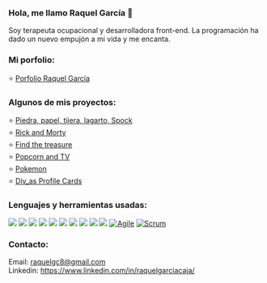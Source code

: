 ### Hola, me llamo Raquel García 💙 
Soy terapeuta ocupacional y desarrolladora front-end. La programación ha dado un nuevo empujón a mi vida y me encanta. 

 ### Mi porfolio:
⭐️ <a href="https://raquelgarciacaja.github.io/Porfolio-RaquelGarcia/" target="_blank">Porfolio Raquel García</a>
   
 ### Algunos de mis proyectos:
⭐️ <a href="https://raquelgarciacaja.github.io/Piedra-papel-tijera-lagarto-spock/">Piedra, papel, tijera, lagarto, Spock</a> <br/>
⭐️ <a href="http://beta.adalab.es/modulo-3-evaluacion-final-RaquelGarciaCaja/#/">Rick and Morty </a> <br/>
⭐️ <a href="https://raquelgarciacaja.github.io/Find-the-treasure/">Find the treasure</a> <br/>
⭐️ <a href="http://beta.adalab.es/modulo-2-evaluacion-final-RaquelGarciaCaja/">Popcorn and TV</a><br/>
⭐️ <a href="http://beta.adalab.es/modulo-3-evaluacion-intermedia-RaquelGarciaCaja/" target="_blank">Pokemon</a><br/>
⭐️ <a href="http://beta.adalab.es/project-promo-k-module-2-team-7/" target="_blank">Div_as Profile Cards</a><br/>


### Lenguajes y herramientas usadas:
<img src = "https://img.shields.io/badge/-HTML5-E34F26?style=flat&logo=html5&logoColor=white"> <img src = "https://img.shields.io/badge/-CSS3-1572B6?style=flat&logo=css3&logoColor=white">
<img src="https://img.shields.io/badge/-Bootstrap-563D7C?style=flat&logo=bootstrap&logoColor=white">
<img src="https://img.shields.io/badge/-JavaScript-eed718?style=flat&logo=javascript&logoColor=ffffff">
<img src="https://img.shields.io/badge/-Sass-cc6699?style=flat&logo=sass&logoColor=ffffff">
<img src="https://img.shields.io/badge/-React-000000?style=flat&logo=react&logoColor=00c8ff">
<img src="https://img.shields.io/badge/-Node.js-3C873A?style=flat&logo=Node.js&logoColor=white">
<img src="http://img.shields.io/badge/-Git-F1502F?style=flat&logo=git&logoColor=FFFFFF">
<img src="http://img.shields.io/badge/-Github-000000?style=flat&logo=github&logoColor=FFFFFF">
<img src="http://img.shields.io/badge/-VS%20Code-007ACC?style=flat&logo=visual%20studio%20code&logoColor=white">
[![Agile](https://img.shields.io/badge/Agile-blue?style=flat&logo=Agile&logoColor=white&link=https://github.com/Quananhle "Agile")](https://github.com/Quananhle) [![Scrum](https://img.shields.io/badge/Scrum-green?style=flat&logo=Scrum&logoColor=white&link=https://github.com/Quananhle "Scrum")](https://github.com/Quananhle) 



### Contacto: 
Email: raquelgc8@gmail.com </br>
Linkedin: https://www.linkedin.com/in/raquelgarciacaja/

  

